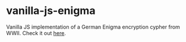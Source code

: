 # vanilla-js-enigma
Vanilla JS implementation of a German Enigma encryption cypher from WWII. Check it out [here](https://robertjdominguez.github.io/vanilla-js-enigma/).
